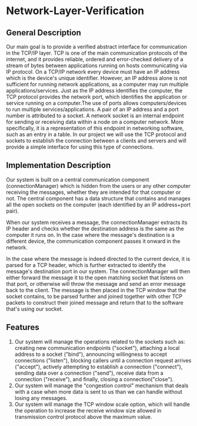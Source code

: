 # Network-Layer-Verification
## General Description
Our main goal is to provide a verified abstract interface for communication in
the TCP/IP layer.
TCP is one of the main communication protocols of the internet, and it provides reliable,
ordered and error-checked delivery of a stream of bytes between applications running on hosts communicating via IP protocol.
On a TCP/IP network every device must have an IP address which is the device's unique identifier. However, an IP address alone is not sufficient for running network applications, as a computer may run multiple applications/services.
Just as the IP address identifies the computer, the TCP protocol provides the network port, which identifies the application or service running on a computer.The use of ports allows computers/devices to run multiple services/applications. A pair of an IP address and a port number is attributed to a socket.
A network socket is an internal endpoint for sending or receiving data within a node on a computer network. More specifically, it is a representation of this endpoint in networking software, such as an entry in a table.
In our project we will use the TCP protocol and sockets to establish the connection between a clients and servers and will provide a simple interface for using this type of connections.


## Implementation Description
Our system is built on a central communication component (connectionManager)
which is hidden from the users or any other computer receiving the messages,
whether they are intended for that computer or not.
The central component has a data structure that contains and manages all the open sockets
on the computer (each identified by an IP address+port pair).

When our system receives a message, the connectionManager extracts its IP header
and checks whether the destination address is the same as the computer it
runs on. In the case where the message's destination is a different device, the communication component passes it onward in the network.

In the case where the message is indeed directed to the current device, it is parsed for a TCP header, which is further extracted to identify the message's destination port in our system. The connectionManager will then either forward the message it to the open matching socket that
listens on that port, or otherwise will throw the message and send an
error message back to the client. The message is then placed in the TCP
window that the socket contains, to be parsed further and joined together with other TCP packets to construct their joined message and return
that to the software that's using our socket.

## Features
1. Our system will manage the operations related to the sockets such as: creating
new communication endpoints ("socket"), attaching a local address to a socket ("bind"), announcing willingness to accept connections ("listen"), blocking callers until a connection request arrives ("accept"), actively attempting to establish a connection ("connect"),
sending data over a connection ("send"), receive data from a connection ("receive"),
and finally, closing a connection("close").
2. Our system will manage the "congestion control" mechanism that deals with a
case when more data is sent to us than we can handle without losing any messages.
3. Our system will manage the TCP window scale option, which will handle the operation
to increase the receive window size allowed in transmission control protocol above
the maximum value.

